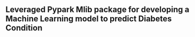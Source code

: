 ## Leveraged Pypark Mlib package for developing a Machine Learning model to predict Diabetes Condition
